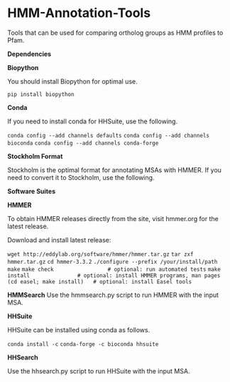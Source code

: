 # HMM-Annotation-Tools
Tools that can be used for comparing ortholog groups as HMM profiles to Pfam.


**Dependencies**

**Biopython**

You should install Biopython for optimal use. 

```pip install biopython```



**Conda**

If you need to install conda for HHSuite, use the following.

```conda config --add channels defaults```
```conda config --add channels bioconda```
```conda config --add channels conda-forge```


**Stockholm Format**

Stockholm is the optimal format for annotating MSAs with HMMER. If you need to convert it to Stockholm, use the following.




**Software Suites**


**HMMER**

To obtain HMMER releases directly from the site, visit hmmer.org for the latest release.

Download and install latest release: 

   ```wget http://eddylab.org/software/hmmer/hmmer.tar.gz```
   ```tar zxf hmmer.tar.gz```
   ```cd hmmer-3.3.2```
   ```./configure --prefix /your/install/path```
   ```make```
   ```make check                 # optional: run automated tests```
   ```make install               # optional: install HMMER programs, man pages```
   ```(cd easel; make install)   # optional: install Easel tools```
   
   
**HMMSearch**
Use the hmmsearch.py script to run HMMER with the input MSA. 


**HHSuite**

HHSuite can be installed using conda as follows.

```conda install -c```
```conda-forge -c bioconda hhsuite```

**HHSearch**

Use the hhsearch.py script to run HHSuite with the input MSA. 




